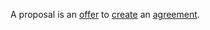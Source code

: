 A proposal is an [offer](https://github.com/gcassel/Modular-Organization-Terminology/blob/master/terms/offer.md) to [create](https://github.com/gcassel/Modular-Organization-Terminology/blob/master/terms/creation.md) an [agreement](https://github.com/gcassel/Modular-Organization-Terminology/blob/master/terms/agreement.md).
